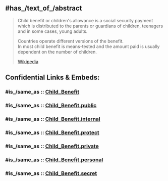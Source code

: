 ﻿---
aliases:
- "Child Benefit"
---

## #has_/text_of_/abstract 

> Child benefit or children's allowance is a social security payment 
> which is distributed to the parents or guardians of children, teenagers and in some cases, young adults. 
> 
> Countries operate different versions of the benefit.  
> In most child benefit is means-tested 
> and the amount paid is usually dependent on the number of children.
>
> [Wikipedia](https://en.wikipedia.org/wiki/Child%20benefit) 


## Confidential Links & Embeds: 

### #is_/same_as :: [Child_Benefit](/_Standards/Earth/Continent/Europe/Europe~Central/Germany/German~Politics/Child_Benefit.md) 

### #is_/same_as :: [Child_Benefit.public](/_public/Earth/Continent/Europe/Europe~Central/Germany/German~Politics/Child_Benefit.public.md) 

### #is_/same_as :: [Child_Benefit.internal](/_internal/Earth/Continent/Europe/Europe~Central/Germany/German~Politics/Child_Benefit.internal.md) 

### #is_/same_as :: [Child_Benefit.protect](/_protect/Earth/Continent/Europe/Europe~Central/Germany/German~Politics/Child_Benefit.protect.md) 

### #is_/same_as :: [Child_Benefit.private](/_private/Earth/Continent/Europe/Europe~Central/Germany/German~Politics/Child_Benefit.private.md) 

### #is_/same_as :: [Child_Benefit.personal](/_personal/Earth/Continent/Europe/Europe~Central/Germany/German~Politics/Child_Benefit.personal.md) 

### #is_/same_as :: [Child_Benefit.secret](/_secret/Earth/Continent/Europe/Europe~Central/Germany/German~Politics/Child_Benefit.secret.md)


